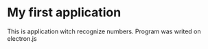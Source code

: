 # My first application

This is application witch recognize numbers. Program was writed on electron.js
